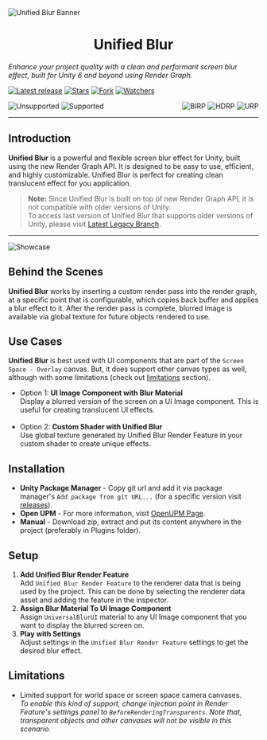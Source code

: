 <img align="center" alt="Unified Blur Banner" src="https://github.com/user-attachments/assets/262f9232-0f05-49fb-ac7d-622e24b8f9c5"/>

<h1 align="center">
<strong>Unified Blur</strong>
</h1>

*Enhance your project quality with a clean and performant screen blur effect, built for Unity 6 and beyond using Render Graph.*

[![Latest release](https://img.shields.io/github/v/release/lukakldiashvili/Unified-Universal-Blur?label=Latest%20release&style=flat-square)](https://github.com/lukakldiashvili/Unified-Universal-Blur/releases)
[![Stars](https://img.shields.io/github/stars/lukakldiashvili/Unified-Universal-Blur?style=flat-square)](https://github.com/lukakldiashvili/Unified-Universal-Blur/stargazers)
[![Fork](https://img.shields.io/github/forks/lukakldiashvili/Unified-Universal-Blur?style=flat-square)](https://github.com/lukakldiashvili/Unified-Universal-Blur/network/members)
[![Watchers](https://img.shields.io/github/watchers/lukakldiashvili/Unified-Universal-Blur?style=flat-square)](https://github.com/lukakldiashvili/Unified-Universal-Blur/watchers)

<img align="left" alt="Unsupported" src="https://img.shields.io/badge/Unsupported-<=_2022.3-red?style=flat-square" style="margin-right: 4px;"/> 
<img align="left" alt="Supported" src="https://img.shields.io/badge/Supported->_6000.1-green?style=flat-square" style="margin-right: 4px;"/>
<img align="right" alt="URP" src="https://img.shields.io/badge/URP-Yes-green?style=flat-square" style="margin-left: 4px;"/>
<img align="right" alt="HDRP" src="https://img.shields.io/badge/HDRP-No-red?style=flat-square" style="margin-left: 4px;"/>
<img align="right" alt="BIRP" src="https://img.shields.io/badge/BIRP-No-red?style=flat-square" style="margin-left: 4px;"/>

<br>

---
## Introduction

**Unified Blur** is a powerful and flexible screen blur effect for Unity, built using the new Render Graph API. It is designed to be easy to use, efficient, and highly customizable. Unified Blur is perfect for creating clean translucent effect for you application.

> **Note:** Since Unified Blur is built on top of new Render Graph API, it is not compatible with older versions of Unity.<br>
> To access last version of Unified Blur that supports older versions of Unity, please visit [Latest Legacy Branch](https://github.com/lukakldiashvili/Unified-Universal-Blur/tree/legacy/0.4.1).

---

<img align="center" alt="Showcase" src="https://github.com/user-attachments/assets/f97043d5-ed16-45da-91e9-e1d4bdf20518"/>

## Behind the Scenes

**Unified Blur** works by inserting a custom render pass into the render graph, at a specific point that is configurable, which copies back buffer and applies a blur effect to it. After the render pass is complete, blurred image is available via global texture for future objects rendered to use.

## Use Cases

**Unified Blur** is best used with UI components that are part of the `Screen Space - Overlay` canvas. But, it does support other canvas types as well, although with some limitations (check out [limitations](#limitations) section).

- Option 1: **UI Image Component with Blur Material**<br>
  Display a blurred version of the screen on a UI Image component. This is useful for creating translucent UI effects.
<br><br>
- Option 2: **Custom Shader with Unified Blur**<br>
  Use global texture generated by Unified Blur Render Feature in your custom shader to create unique effects.

## Installation

- **Unity Package Manager** - Copy git url and add it via package manager's `Add package from git URL...` (for a specific version visit [releases](https://github.com/lukakldiashvili/Unified-Universal-Blur/releases)).
- **Open UPM** - For more information, visit [OpenUPM Page](https://openupm.com/packages/com.unify.unified-universal-blur/).
- **Manual** - Download zip, extract and put its content anywhere in the project (preferably in Plugins folder).

## Setup

1. **Add Unified Blur Render Feature**<br>
   Add `Unified Blur Render Feature` to the renderer data that is being used by the project. This can be done by selecting the renderer data asset and adding the feature in the inspector.
2. **Assign Blur Material To UI Image Component**<br>
    Assign `UniversalBlurUI` material to any UI Image component that you want to display the blurred screen on.
3. **Play with Settings**<br>
   Adjust settings in the `Unified Blur Render Feature` settings to get the desired blur effect.

## Limitations

- Limited support for world space or screen space camera canvases.<br>
*To enable this kind of support, change injection point in Render Feature's settings panel to `BeforeRenderingTransparents`. Note that, transparent objects and other canvases will not be visible in this scenario.*
